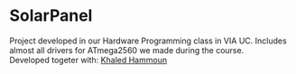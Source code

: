 # SolarPanel
Project developed in our Hardware Programming class in VIA UC. Includes almost all drivers for ATmega2560 we made during the course.  
Developed togeter with: [Khaled Hammoun](https://github.com/KhaledHammoun) 
